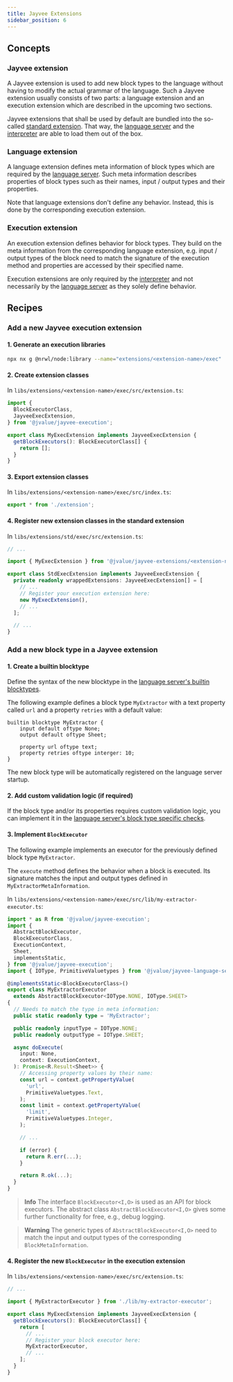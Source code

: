 ```yaml
---
title: Jayvee Extensions
sidebar_position: 6
---
```


## Concepts

### Jayvee extension

A Jayvee extension is used to add new block types to the language without having to modify the actual grammar of the language. Such a Jayvee extension usually consists of two parts: a language extension and an execution extension which are described in the upcoming two sections.

Jayvee extensions that shall be used by default are bundled into the so-called [standard extension](https://github.com/jvalue/jayvee/tree/main/libs/extensions/std). That way, the [language server](https://github.com/jvalue/jayvee/tree/main/libs/language-server) and the [interpreter](https://github.com/jvalue/jayvee/tree/main/apps/interpreter) are able to load them out of the box.

### Language extension

A language extension defines meta information of block types which are required by the
[language server](https://github.com/jvalue/jayvee/tree/main/libs/language-server).
Such meta information describes properties of
block types such as their names, input / output types and their properties.

Note that language extensions don't define any behavior. Instead, this is done by the corresponding execution extension.

### Execution extension

An execution extension defines behavior for block types. They build on the meta information from the corresponding
language extension, e.g. input / output types of the block need to match the signature of the execution method and
properties are accessed by their specified name.

Execution extensions are only required by the [interpreter](https://github.com/jvalue/jayvee/tree/main/apps/interpreter) and not necessarily by the [language server](https://github.com/jvalue/jayvee/tree/main/libs/language-server) as they solely define behavior.

## Recipes

### Add a new Jayvee execution extension

#### 1. Generate an execution libraries

```bash
npx nx g @nrwl/node:library --name="extensions/<extension-name>/exec"
```

#### 2. Create extension classes

In `libs/extensions/<extension-name>/exec/src/extension.ts`:

```typescript
import {
  BlockExecutorClass,
  JayveeExecExtension,
} from '@jvalue/jayvee-execution';

export class MyExecExtension implements JayveeExecExtension {
  getBlockExecutors(): BlockExecutorClass[] {
    return [];
  }
}
```

#### 3. Export extension classes

In `libs/extensions/<extension-name>/exec/src/index.ts`:

```typescript
export * from './extension';
```

#### 4. Register new extension classes in the standard extension

In `libs/extensions/std/exec/src/extension.ts`:

```typescript
// ...

import { MyExecExtension } from '@jvalue/jayvee-extensions/<extension-name>/exec';

export class StdExecExtension implements JayveeExecExtension {
  private readonly wrappedExtensions: JayveeExecExtension[] = [
    // ...
    // Register your execution extension here:
    new MyExecExtension(),
    // ...
  ];

  // ...
}
```

### Add a new block type in a Jayvee extension

#### 1. Create a builtin blocktype

Define the syntax of the new blocktype in the [language server's builtin blocktypes](https://github.com/jvalue/jayvee/tree/main/libs/language-server/src/stdlib/builtin-blocktypes).

The following example defines a block type `MyExtractor` with a text property called `url` and a property `retries` with a default value:

```jayvee
builtin blocktype MyExtractor {
	input default oftype None;
	output default oftype Sheet;

	property url oftype text;
	property retries oftype interger: 10;
}
```

The new block type will be automatically registered on the language server startup.

#### 2. Add custom validation logic (if required)

If the block type and/or its properties requires custom validation logic, you can implement it in the [language server's block type specific checks](https://github.com/jvalue/jayvee/tree/main/libs/language-server/src/lib/validation/checks/blocktype-specific).


#### 3. Implement `BlockExecutor`

The following example implements an executor for the previously defined block type `MyExtractor`.

The `execute` method defines the behavior when a block is executed. Its signature matches the input and output types defined in `MyExtractorMetaInformation`.

In `libs/extensions/<extension-name>/exec/src/lib/my-extractor-executor.ts`:

```typescript
import * as R from '@jvalue/jayvee-execution';
import {
  AbstractBlockExecutor,
  BlockExecutorClass,
  ExecutionContext,
  Sheet,
  implementsStatic,
} from '@jvalue/jayvee-execution';
import { IOType, PrimitiveValuetypes } from '@jvalue/jayvee-language-server';

@implementsStatic<BlockExecutorClass>()
export class MyExtractorExecutor
  extends AbstractBlockExecutor<IOType.NONE, IOType.SHEET>
{
  // Needs to match the type in meta information:
  public static readonly type = 'MyExtractor';

  public readonly inputType = IOType.NONE;
  public readonly outputType = IOType.SHEET;

  async doExecute(
    input: None,
    context: ExecutionContext,
  ): Promise<R.Result<Sheet>> {
    // Accessing property values by their name:
    const url = context.getPropertyValue(
      'url',
      PrimitiveValuetypes.Text,
    );
    const limit = context.getPropertyValue(
      'limit',
      PrimitiveValuetypes.Integer,
    );

    // ...

    if (error) {
      return R.err(...);
    }

    return R.ok(...);
  }
}
```

> **Info**
> The interface `BlockExecutor<I,O>` is used as an API for block executors. The abstract class `AbstractBlockExecutor<I,O>` gives some further functionality for free, e.g., debug logging.

> **Warning**
> The generic types of `AbstractBlockExecutor<I,O>` need to match the input and output types of the corresponding `BlockMetaInformation`.

#### 4. Register the new `BlockExecutor` in the execution extension

In `libs/extensions/<extension-name>/exec/src/extension.ts`:

```typescript
// ...

import { MyExtractorExecutor } from './lib/my-extractor-executor';

export class MyExecExtension implements JayveeExecExtension {
  getBlockExecutors(): BlockExecutorClass[] {
    return [
      // ...
      // Register your block executor here:
      MyExtractorExecutor,
      // ...
    ];
  }
}
```
